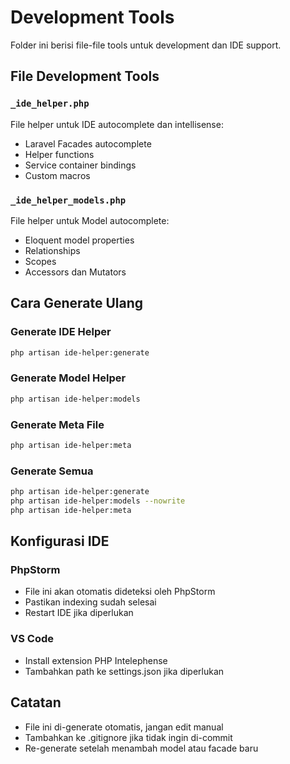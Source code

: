 # Development Tools

Folder ini berisi file-file tools untuk development dan IDE support.

## File Development Tools

### `_ide_helper.php`
File helper untuk IDE autocomplete dan intellisense:
- Laravel Facades autocomplete
- Helper functions
- Service container bindings
- Custom macros

### `_ide_helper_models.php`
File helper untuk Model autocomplete:
- Eloquent model properties
- Relationships
- Scopes
- Accessors dan Mutators

## Cara Generate Ulang

### Generate IDE Helper
```bash
php artisan ide-helper:generate
```

### Generate Model Helper
```bash
php artisan ide-helper:models
```

### Generate Meta File
```bash
php artisan ide-helper:meta
```

### Generate Semua
```bash
php artisan ide-helper:generate
php artisan ide-helper:models --nowrite
php artisan ide-helper:meta
```

## Konfigurasi IDE

### PhpStorm
- File ini akan otomatis dideteksi oleh PhpStorm
- Pastikan indexing sudah selesai
- Restart IDE jika diperlukan

### VS Code
- Install extension PHP Intelephense
- Tambahkan path ke settings.json jika diperlukan

## Catatan
- File ini di-generate otomatis, jangan edit manual
- Tambahkan ke .gitignore jika tidak ingin di-commit
- Re-generate setelah menambah model atau facade baru
